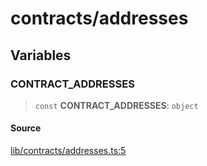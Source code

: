 # contracts/addresses

## Variables

### CONTRACT\_ADDRESSES

> `const` **CONTRACT\_ADDRESSES**: `object`

#### Source

[lib/contracts/addresses.ts:5](https://github.com/PufferFinance/puffer-sdk/blob/0be1bec30fd92606682cd2b2062122b82c51e20f/lib/contracts/addresses.ts#L5)
